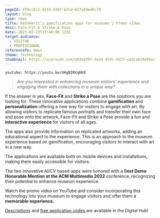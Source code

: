```yaml
---
pageId: 4f0cc0c5-8243-4397-b2ce-b17a59ed6c79
layout: blog
type: news
title: ReInHerit’s gamification apps for museums | Promo video
desc: Face-Fit & Strike a Pose
date: 2023-02-13T11:46:06.133Z
target-audience:
  - VISITOR
  - PROFESSIONAL
referenceTo: News
theme: Technology
thumbnail: https://ucarecdn.com/a02e4397-5e2d-42dc-9d27-cedcab19e95e/
---
```

`youtube: https://youtu.be/GHgBIRXqKK8`

> *Are you interested in enhancing museum visitors' experience and engaging them with collections in a unique way?*

If the answer is yes, **Face-Fit** and **Strike a Pose** are the solutions you are looking for. These innovative applications combine **gamification** and **personalization** offering a new way for visitors to engage with art. By allowing visitors to replicate famous portraits and transfer their own face and pose onto the [](<>)artwork, Face-Fit and Strike a Pose provide a fun and **interactive experience** for visitors of all ages.

The apps also provide information on replicated artworks, adding an educational aspect to the experience. This is an approach to the museum experience based on gamification, encouraging visitors to interact with art in a new way.

The applications are available both on mobile devices and installations, making them easily accessible for visitors.

The two innovative AI/CV based apps were honored with a B**est Demo Honorable Mention at the ACM Multimedia 2022** conference, recognizing their potential to enhance museum experience.

Watch the promo video on YouTube and consider incorporating this technology into your museum to engage visitors and offer them a **memorable experience.**

[Descriptions](https://reinherit-hub.eu/applications) and [free application codes ](https://reinherit-hub.eu/tools/apps)are available in the Digital Hub!